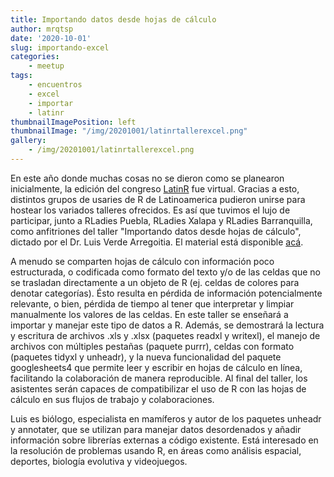 ```yaml
---
title: Importando datos desde hojas de cálculo
author: mrqtsp
date: '2020-10-01'
slug: importando-excel
categories:
    - meetup
tags:
    - encuentros
    - excel
    - importar
    - latinr
thumbnailImagePosition: left
thumbnailImage: "/img/20201001/latinrtallerexcel.png"
gallery:
    - /img/20201001/latinrtallerexcel.png
---
```


En este año donde muchas cosas no se dieron como se planearon inicialmente, la edición del congreso [LatinR](https://latin-r.com) fue virtual. Gracias a esto, distintos grupos de usaries de R de Latinoamerica pudieron unirse para hostear los variados talleres ofrecidos. Es así que tuvimos el lujo de participar, junto a RLadies Puebla, RLadies Xalapa y RLadies Barranquilla, como anfitriones del taller "Importando datos desde hojas de cálculo", dictado por el Dr. Luis Verde Arregoitia. El material está disponible [acá](https://github.com/luisDVA/taller_xl).

<!--more-->

A menudo se comparten hojas de cálculo con información poco estructurada, o codificada como formato del texto y/o de las celdas que no se trasladan directamente a un objeto de R (ej. celdas de colores para denotar categorías). Ésto resulta en pérdida de información potencialmente relevante, o bien, pérdida de tiempo al tener que interpretar y limpiar manualmente los valores de las celdas. En este taller se enseñará a importar y manejar este tipo de datos a R. Además, se demostrará la lectura y escritura de archivos .xls y .xlsx (paquetes readxl y writexl), el manejo de archivos con múltiples pestañas (paquete purrr), celdas con formato (paquetes tidyxl y unheadr), y la nueva funcionalidad del paquete googlesheets4 que permite leer y escribir en hojas de cálculo en línea, facilitando la colaboración de manera reproducible. Al final del taller, los asistentes serán capaces de compatibilizar el uso de R con las hojas de cálculo en sus flujos de trabajo y colaboraciones.

Luis es biólogo, especialista en mamíferos y autor de los paquetes unheadr y annotater, que se utilizan para manejar datos desordenados y añadir información sobre librerías externas a código existente. Está interesado en la resolución de problemas usando R, en áreas como análisis espacial, deportes, biología evolutiva y videojuegos.

